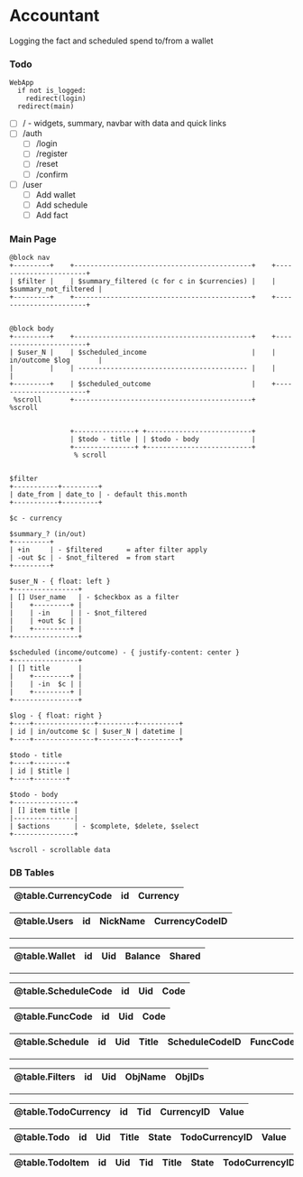 # Accountant
Logging the fact and scheduled spend to/from a wallet

### Todo
```
WebApp
  if not is_logged:
    redirect(login)
  redirect(main)
```
- [ ] / - widgets, summary, navbar with data and quick links
- [ ] /auth
  - [ ] /login
  - [ ] /register
  - [ ] /reset
  - [ ] /confirm
- [ ] /user
  - [ ] Add wallet
  - [ ] Add schedule
  - [ ] Add fact

### Main Page
```
@block nav
+---------+    +--------------------------------------------+    +-----------------------+
| $filter |    | $summary_filtered (c for c in $currencies) |    | $summary_not_filtered |
+---------+    +--------------------------------------------+    +-----------------------+


@block body
+---------+    +--------------------------------------------+    +-----------------------+
| $user_N |    | $scheduled_income                          |    | in/outcome $log       |
|         |    | ------------------------------------------ |    |                       |
+---------+    | $scheduled_outcome                         |    +-----------------------+
 %scroll       +--------------------------------------------+     %scroll


               +---------------+ +--------------------------+
               | $todo - title | | $todo - body             |
               +---------------+ +--------------------------+
                % scroll


$filter
+-----------+---------+
| date_from | date_to | - default this.month
+-----------+---------+

$c - currency

$summary_? (in/out)
+---------+
| +in     | - $filtered      = after filter apply
| -out $c | - $not_filtered  = from start
+---------+

$user_N - { float: left }
+----------------+
| [] User_name   | - $checkbox as a filter
|    +---------+ |
|    | -in     | | - $not_filtered
|    | +out $c | |
|    +---------+ |
+----------------+

$scheduled (income/outcome) - { justify-content: center }
+----------------+
| [] title       |
|    +---------+ |
|    | -in  $c | |
|    +---------+ |
+----------------+

$log - { float: right }
+----+---------------+---------+----------+
| id | in/outcome $c | $user_N | datetime |
+----+---------------+---------+----------+

$todo - title
+----+--------+
| id | $title |
+----+--------+

$todo - body
+---------------+
| [] item title |
|---------------|
| $actions      | - $complete, $delete, $select
+---------------+

%scroll - scrollable data
```

### DB Tables
| @table.CurrencyCode | id  | Currency |
| :-----------------: | :-: | :------: |

| @table.Users | id  | NickName | CurrencyCodeID |
| :----------: | :-: | :------: | :------------: |

<hr />

| @table.Wallet | id  | Uid | Balance | Shared |
| :-----------: | :-: | :-: | :-----: | :----: |

<hr />

| @table.ScheduleCode | id  | Uid | Code |
| :-----------------: | :-: | :-: | :--: |

| @table.FuncCode | id  | Uid | Code |
| :-------------: | :-: | :-: | :--: |

| @table.Schedule | id  | Uid | Title | ScheduleCodeID | FuncCodeID | Value | Wid |
| :-------------: | :-: | :-: | :---: | :------------: | :--------: | :---: | :-: |

<hr />

| @table.Filters | id  | Uid | ObjName | ObjIDs |
| :------------: | :-: | :-: | :-----: | :----: |

<hr />

| @table.TodoCurrency | id  | Tid | CurrencyID | Value |
| :-----------------: | :-: | :-: | :--------: | :---: |

| @table.Todo | id  | Uid | Title | State | TodoCurrencyID | Value |
| :---------: | :-: | :-: | :---: | :---: | :------------: | :---: |

| @table.TodoItem | id  | Uid | Tid | Title | State | TodoCurrencyID | Value |
| :-------------: | :-: | :-: | :-: | :---: | :---: | :------------: | :---: |
